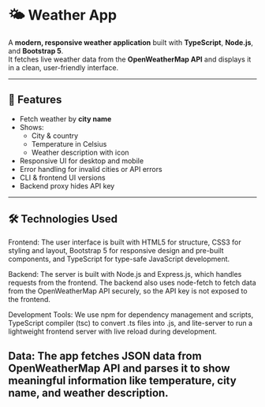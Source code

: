 # 🌤 Weather App

A **modern, responsive weather application** built with **TypeScript**, **Node.js**, and **Bootstrap 5**.  
It fetches live weather data from the **OpenWeatherMap API** and displays it in a clean, user-friendly interface.

---

## 🚀 Features

- Fetch weather by **city name**
- Shows:
  - City & country
  - Temperature in Celsius
  - Weather description with icon
- Responsive UI for desktop and mobile
- Error handling for invalid cities or API errors
- CLI & frontend UI versions
- Backend proxy hides API key

---

## 🛠 Technologies Used
Frontend: The user interface is built with HTML5 for structure,
CSS3 for styling and layout, Bootstrap 5 for responsive design and pre-built components, and 
TypeScript for type-safe JavaScript development.

Backend: The server is built with Node.js and Express.js, which handles requests from the frontend. 
The backend also uses node-fetch to fetch data from the OpenWeatherMap API securely, so the API key is not exposed to the frontend.

Development Tools: We use npm for dependency management and scripts, 
TypeScript compiler (tsc) to convert .ts files into .js, and lite-server to run a lightweight frontend server with live reload during development.

Data: The app fetches JSON data from OpenWeatherMap API and parses it to show meaningful information like temperature, city name, and weather description.
---

